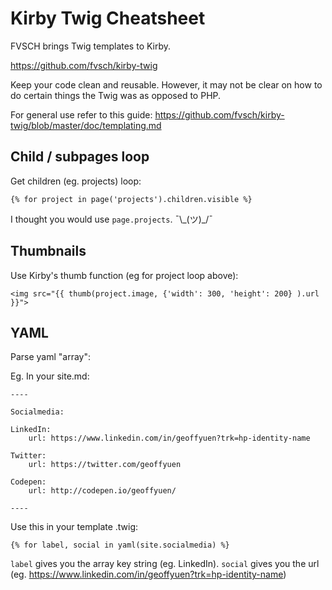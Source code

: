 # Kirby Twig Cheatsheet

FVSCH brings Twig templates to Kirby. 

https://github.com/fvsch/kirby-twig

Keep your code clean and reusable. However, it may not be clear on how to do certain things the Twig was as opposed to PHP.

For general use refer to this guide: https://github.com/fvsch/kirby-twig/blob/master/doc/templating.md

## Child / subpages loop

Get children (eg. projects) loop:

    {% for project in page('projects').children.visible %}
    
I thought you would use `page.projects`. ¯\\\_(ツ)_/¯

## Thumbnails
    
Use Kirby's thumb function (eg for project loop above):

    <img src="{{ thumb(project.image, {'width': 300, 'height': 200} ).url }}">
    
## YAML    
    
Parse yaml "array":

Eg. In your site.md:

    ----

    Socialmedia:

    LinkedIn:
        url: https://www.linkedin.com/in/geoffyuen?trk=hp-identity-name

    Twitter:
        url: https://twitter.com/geoffyuen

    Codepen:
        url: http://codepen.io/geoffyuen/

    ----

Use this in your template .twig:

    {% for label, social in yaml(site.socialmedia) %}

`label` gives you the array key string (eg. LinkedIn). `social` gives you the url (eg. https://www.linkedin.com/in/geoffyuen?trk=hp-identity-name)

